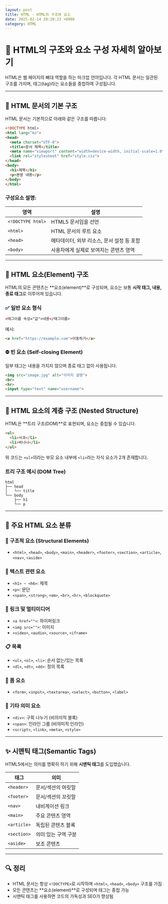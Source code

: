 ```yaml
---
layout: post
title: HTML - HTML의 구조와 요소
date: 2025-02-14 20:20:23 +0900
category: HTML
---
```

# 🧱 HTML의 구조와 요소 구성 자세히 알아보기

HTML은 웹 페이지의 뼈대 역할을 하는 마크업 언어입니다. 각 HTML 문서는 일관된 구조를 가지며, 태그(tag)라는 요소들을 중첩하여 구성됩니다.

---

## 📄 HTML 문서의 기본 구조

HTML 문서는 기본적으로 아래와 같은 구조를 따릅니다:

```html
<!DOCTYPE html>
<html lang="ko">
<head>
  <meta charset="UTF-8">
  <title>문서 제목</title>
  <meta name="viewport" content="width=device-width, initial-scale=1.0">
  <link rel="stylesheet" href="style.css">
</head>
<body>
  <h1>제목</h1>
  <p>본문 내용</p>
</body>
</html>
```

### 구성요소 설명:

| 영역        | 설명 |
|-------------|------|
| `<!DOCTYPE html>` | HTML5 문서임을 선언 |
| `<html>`     | HTML 문서의 루트 요소 |
| `<head>`     | 메타데이터, 외부 리소스, 문서 설정 등 포함 |
| `<body>`     | 사용자에게 실제로 보여지는 콘텐츠 영역 |

---

## 🧩 HTML 요소(Element) 구조

HTML의 모든 콘텐츠는 **요소(element)**로 구성되며, 요소는 보통 **시작 태그, 내용, 종료 태그**로 이루어져 있습니다.

### ✅ 일반 요소 형식

```html
<태그이름 속성="값">내용</태그이름>
```

예시:

```html
<a href="https://example.com">이동하기</a>
```

### ⛔ 빈 요소 (Self-closing Element)

일부 태그는 내용을 가지지 않으며 종료 태그 없이 사용됩니다.

```html
<img src="image.jpg" alt="이미지 설명">
<br>
<hr>
<input type="text" name="username">
```

---

## 🧱 HTML 요소의 계층 구조 (Nested Structure)

HTML은 **트리 구조(DOM)**로 표현되며, 요소는 중첩될 수 있습니다.

```html
<ul>
  <li>사과</li>
  <li>바나나</li>
</ul>
```

위 코드는 `<ul>`이라는 부모 요소 내부에 `<li>`라는 자식 요소가 2개 존재합니다.

### 트리 구조 예시 (DOM Tree)

```
html
├── head
│   └── title
└── body
    ├── h1
    └── p
```

---

## 🧾 주요 HTML 요소 분류

### 📌 구조적 요소 (Structural Elements)
- `<html>`, `<head>`, `<body>`, `<main>`, `<header>`, `<footer>`, `<section>`, `<article>`, `<nav>`, `<aside>`

### 📝 텍스트 관련 요소
- `<h1> ~ <h6>`: 제목
- `<p>`: 문단
- `<span>`, `<strong>`, `<em>`, `<br>`, `<hr>`, `<blockquote>`

### 🔗 링크 및 멀티미디어
- `<a href="">`: 하이퍼링크
- `<img src="">`: 이미지
- `<video>`, `<audio>`, `<source>`, `<iframe>`

### 📋 목록
- `<ul>`, `<ol>`, `<li>`: 순서 없는/있는 목록
- `<dl>`, `<dt>`, `<dd>`: 정의 목록

### 🧪 폼 요소
- `<form>`, `<input>`, `<textarea>`, `<select>`, `<button>`, `<label>`

### 🧩 기타 의미 요소
- `<div>`: 구획 나누기 (비의미적 블록)
- `<span>`: 인라인 그룹 (비의미적 인라인)
- `<script>`, `<link>`, `<meta>`, `<style>`

---

## ✨ 시맨틱 태그(Semantic Tags)

HTML5에서는 의미를 명확히 하기 위해 **시맨틱 태그**를 도입했습니다.

| 태그        | 의미 |
|-------------|------|
| `<header>`  | 문서/섹션의 머릿말 |
| `<footer>`  | 문서/섹션의 꼬릿말 |
| `<nav>`     | 내비게이션 링크 |
| `<main>`    | 주요 콘텐츠 영역 |
| `<article>` | 독립된 콘텐츠 블록 |
| `<section>` | 의미 있는 구역 구분 |
| `<aside>`   | 보조 콘텐츠 |

---

## 🔍 정리

- HTML 문서는 항상 `<!DOCTYPE>`로 시작하며 `<html>`, `<head>`, `<body>` 구조를 가짐
- 모든 콘텐츠는 **요소(element)**로 구성되며 태그는 중첩 가능
- 시맨틱 태그를 사용하면 코드의 가독성과 SEO가 향상됨